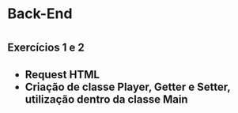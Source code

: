 <h1>Back-End<h1>

<h2>Exercícios 1 e 2<h2>
<ul>
  <li>Request HTML</li>
  <li>Criação de classe Player, Getter e Setter, utilização dentro da classe Main</li>
</ul>

